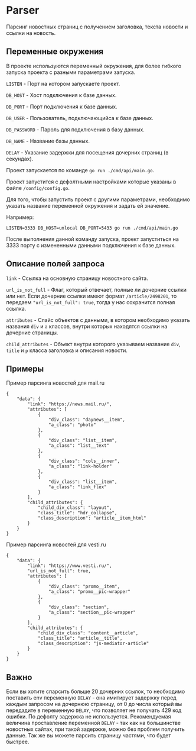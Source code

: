 # Parser

Парсинг новостных страниц с получением заголовка, текста новости и ссылки на новость.

## Переменные окружения

В проекте используются переменный окружения, для более гибкого запуска проекта с разными параметрами запуска.

```LISTEN```  - Порт на котором запускаете проект.

```DB_HOST``` - Хост подключения к базе данных.

```DB_PORT``` - Порт подключения к базе данных.

```DB_USER``` - Пользователь, подключающийса к базе данных.

```DB_PASSWORD``` - Пароль для подключения в базу данных.

```DB_NAME``` - Название базы данных.

```DELAY``` - Указание задержки для посещения дочерних страниц (в секундах).

Проект запускается по команде ```go run ./cmd/api/main.go```.

Проект запустится с дефолтными настройками которые указаны в файле ```/config/config.go```.

Для того, чтобы запустить проект с другими параметрами, необходимо указать название переменной окружения и задать ей
значение.

Например:

```LISTEN=3333 DB_HOST=unlocal DB_PORT=5433 go run ./cmd/api/main.go ```

После выполнения данной команду запуска, проект запуститься на 3333 порту с измененными данными подключения к базе данных.

## Описание полей запроса

```link``` - Ссылка на основную страницу новостного сайта.

```url_is_not_full``` - Флаг, который отвечает, полные ли дочерние ссылки или нет. Если дочерние ссылки имеют формат 
`/article/2498201`, то передаем `"url_is_not_full": true`, тогда у нас сохранится полная ссылка.

```attributes``` - Слайс объектов с данными, в котором необходимо указать названия `div` и `a` классов, внутри которых 
находятся ссылки на дочерние страницы.

```child_attributes``` - Объект внутри которого указываем название `div`, `title` и `p` класса заголовка и описания новости.

## Примеры

Пример парсинга новостей для mail.ru

```
{
	"data": {
		"link": "https://news.mail.ru/",
		"attributes": [
			{
				"div_class": "daynews__item",
				"a_class": "photo"
			},
			{
				"div_class": "list__item",
				"a_class": "list__text"
			},
			{
				"div_class": "cols__inner",
				"a_class": "link-holder"
			},
			{
				"div_class": "list__item",
				"a_class": "link_flex"
			}
		],
		"child_attributes": {
			"child_div_class": "layout",
			"class_title": "hdr_collapse",
			"class_description": "article__item_html"
		}
	}
}
```


Пример парсинга новостей для vesti.ru

```
{
	"data": {
		"link": "https://www.vesti.ru/",
		"url_is_not_full": true,
		"attributes": [
			{
				"div_class": "promo__item",
				"a_class": "promo__pic-wrapper"
			},
			{
				"div_class": "section",
				"a_class": "section__pic-wrapper"
			}
		],
		"child_attributes": {
			"child_div_class": "content__article",
			"class_title": "article__title",
			"class_description": "js-mediator-article"
		}
	}
}
```

## Важно

Если вы хотите спарсить больше 20 дочерних ссылок, то необходимо поставить env переменную `DELAY` - она имитирует задержку
перед каждым запросом на дочернюю страницу, от 0 до числа который вы передадите в переменную `DELAY`, 
что позволяет не получать 429 код ошибки. По дефолту задержка не используется.
Рекомендуемая величина проставление переменной `DELAY` - так как на большинстве новостных сайтах, при такой задержке, 
можно без проблем получить данные. Так же вы можете парсить страницу частями, что будет быстрее.